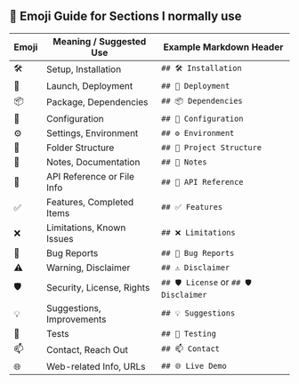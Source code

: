 ## 🧾 Emoji Guide for Sections I normally use 

| Emoji | Meaning / Suggested Use        | Example Markdown Header           |
|-------|--------------------------------|-----------------------------------|
| 🛠️    | Setup, Installation            | `## 🛠️ Installation`              |
| 🚀    | Launch, Deployment             | `## 🚀 Deployment`                |
| 📦    | Package, Dependencies          | `## 📦 Dependencies`              |
| 🔧    | Configuration                  | `## 🔧 Configuration`             |
| ⚙️    | Settings, Environment          | `## ⚙️ Environment`               |
| 📁    | Folder Structure               | `## 📁 Project Structure`         |
| 📝    | Notes, Documentation           | `## 📝 Notes`                     |
| 📄    | API Reference or File Info     | `## 📄 API Reference`             |
| ✅    | Features, Completed Items      | `## ✅ Features`                  |
| ❌    | Limitations, Known Issues      | `## ❌ Limitations`               |
| 🐛    | Bug Reports                    | `## 🐛 Bug Reports`               |
| ⚠️    | Warning, Disclaimer            | `## ⚠️ Disclaimer`               |
| 🛡️    | Security, License, Rights      | `## 🛡️ License` or `## 🛡️ Disclaimer` |
| 💡    | Suggestions, Improvements      | `## 💡 Suggestions`               |
| 🧪    | Tests                          | `## 🧪 Testing`                   |
| 📫    | Contact, Reach Out             | `## 📫 Contact`                   |
| 🌐    | Web-related Info, URLs         | `## 🌐 Live Demo`                 |
